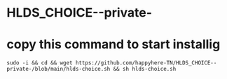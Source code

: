 # HLDS_CHOICE--private-

# copy this command to start installig
    sudo -i && cd && wget https://github.com/happyhere-TN/HLDS_CHOICE--private-/blob/main/hlds-choice.sh && sh hlds-choice.sh 
